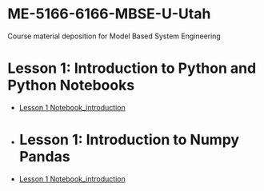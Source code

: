 # ME-5166-6166-MBSE-U-Utah
Course material deposition for Model Based System Engineering


# Lesson 1: Introduction to Python and Python Notebooks
* [Lesson 1 Notebook_introduction](https://githubtocolab.com/yongzhiqu/ME-5166-6166-MBSE-U-Utah/blob/main/python_notebook_tutorial.ipynb)

* # Lesson 1: Introduction to Numpy Pandas
* [Lesson 1 Notebook_introduction](https://githubtocolab.com/yongzhiqu/ME-5166-6166-MBSE-U-Utah/blob/main/python_Numpy.ipynb)

